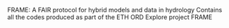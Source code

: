 FRAME: A FAIR protocol for hybrid models and data in hydrology
Contains all the codes produced as part of the ETH ORD Explore project FRAME
